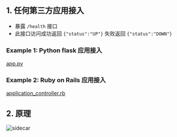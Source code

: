 ## 1. 任何第三方应用接入

- 暴露 `/health` 接口
- 此接口访问成功返回 `{"status":"UP"}` 失败返回 `{"status":"DOWN"}`

### Example 1: Python flask 应用接入
[app.py](https://github.com/DaoCloud-Labs/microservices-sidecar-example/blob/master/pythonApplicaion/app.py)


### Example 2: Ruby on Rails 应用接入
[application_controller.rb](https://github.com/DaoCloud-Labs/microservices-sidecar-example/blob/master/RailsApplication/app/controllers/application_controller.rb)


## 2. 原理
![sidecar](http://tech.asimio.net/images/sidecar-implementation-using-spring-cloud-netflix-postgres-and-docker.png)
